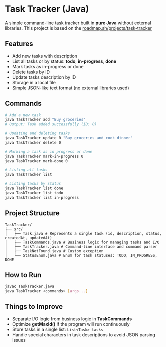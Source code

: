 # Task Tracker (Java)

A simple command-line task tracker built in **pure Java** without external libraries.
This project is based on the [roadmap.sh/projects/task-tracker](https://roadmap.sh/projects/task-tracker)

## Features
- Add new tasks with description
- List all tasks or by status: **todo**, **in-progress**, **done**
- Mark tasks as in-progress or done
- Delete tasks by ID
- Update tasks description by ID
- Storage in a local file
- Simple JSON-like text format (no external libraries used)

## Commands

```bash
# Add a new task
java TaskTracker add "Buy groceries"
# Output: Task added successfully (ID: 0)

# Updating and deleting tasks
java TaskTracker update 0 "Buy groceries and cook dinner"
java TaskTracker delete 0

# Marking a task as in progress or done
java TaskTracker mark-in-progress 0
java TaskTracker mark-done 0

# Listing all tasks
java TaskTracker list

# Listing tasks by status
java TaskTracker list done
java TaskTracker list todo
java TaskTracker list in-progress

```

## Project Structure
```
TaskTracker/
├── src/
│   ├── Task.java # Represents a single task (id, description, status, createdAt, updatedAt)
│   ├── TaskCommands.java # Business logic for managing tasks and I/O
│   ├── TaskTracker.java # Command-line interface and command parser
│   ├── TaskNotFound.java # Custom exception
│   └── StatusEnum.java # Enum for task statuses: TODO, IN_PROGRESS, DONE
```

## How to Run
```bash
javac TaskTracker.java
java TaskTracker <commands> [args...]
```

## Things to Improve
- Separate I/O logic from business logic in **TaskCommands**
- Optimize **getMaxId()** if the program will run continuously
- Store tasks in a single list: `List<Task> tasks`
- Handle special characters in task descriptions to avoid JSON parsing issues
